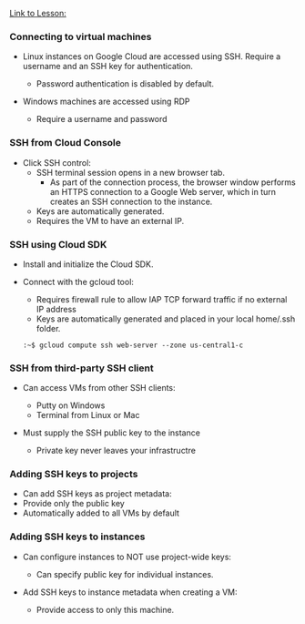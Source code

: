 [Link to Lesson:](https://www.cloudskillsboost.google/paths/15/course_templates/87/video/450279)

### Connecting to virtual machines
- Linux instances on Google Cloud are accessed using SSH. Require a username and an SSH key for authentication.
    - Password authentication is disabled by default.

- Windows machines are accessed using RDP
    - Require a username and password

### SSH from Cloud Console
- Click SSH control:
    - SSH terminal session opens in a new browser tab.
        - As part of the connection process, the browser window performs an HTTPS connection to a Google Web server, which in turn creates an SSH connection to the instance.
    - Keys are automatically generated.
    - Requires the VM to have an external IP.

### SSH using Cloud SDK
- Install and initialize the Cloud SDK.
- Connect with the gcloud tool:
    - Requires firewall rule to allow IAP TCP forward traffic if no external IP address
    - Keys are automatically generated and placed in your local home/.ssh folder.

    `:~$ gcloud compute ssh web-server --zone us-central1-c`

### SSH from third-party SSH client
- Can access VMs from other SSH clients:
    - Putty on Windows
    - Terminal from Linux or Mac

- Must supply the SSH public key to the instance
    - Private key never leaves your infrastructre

### Adding SSH keys to projects
- Can add SSH keys as project metadata:
- Provide only the public key
- Automatically added to all VMs by default

### Adding SSH keys to instances
- Can configure instances to NOT use project-wide keys:
    - Can specify public key for individual instances.

- Add SSH keys to instance metadata when creating a VM:
    - Provide access to only this machine.
